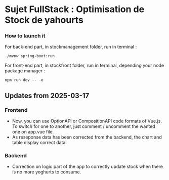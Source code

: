 # Sujet FullStack : Optimisation de Stock de yahourts

### How to launch it

For back-end part, in stockmanagement folder, run in terminal :
```
./mvnw spring-boot:run
```

For front-end part, in stockfront folder, run in terminal, depending your node package manager :
```
npm run dev -- -o
```


## Updates from 2025-03-17
### Frontend
- Now, you can use OptionAPI or CompositionAPI code formats of Vue.js.<br>
To switch for one to another, just comment / uncomment the wanted one on app.vue file.
- As reseponse data has been corrected from the backend, the chart and table display correct data.

### Backend
- Correction on logic part of the app to correctly update stock when there is no more yoghurts to consume.

